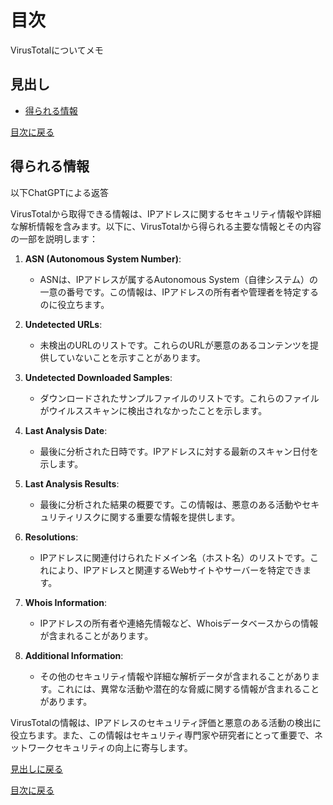 # 目次

VirusTotalについてメモ

## 見出し
- [得られる情報](#得られる情報)

[目次に戻る](../README.md)

## 得られる情報
以下ChatGPTによる返答


VirusTotalから取得できる情報は、IPアドレスに関するセキュリティ情報や詳細な解析情報を含みます。以下に、VirusTotalから得られる主要な情報とその内容の一部を説明します：

1. **ASN (Autonomous System Number)**:
   - ASNは、IPアドレスが属するAutonomous System（自律システム）の一意の番号です。この情報は、IPアドレスの所有者や管理者を特定するのに役立ちます。

2. **Undetected URLs**:
   - 未検出のURLのリストです。これらのURLが悪意のあるコンテンツを提供していないことを示すことがあります。

3. **Undetected Downloaded Samples**:
   - ダウンロードされたサンプルファイルのリストです。これらのファイルがウイルススキャンに検出されなかったことを示します。

4. **Last Analysis Date**:
   - 最後に分析された日時です。IPアドレスに対する最新のスキャン日付を示します。

5. **Last Analysis Results**:
   - 最後に分析された結果の概要です。この情報は、悪意のある活動やセキュリティリスクに関する重要な情報を提供します。

6. **Resolutions**:
   - IPアドレスに関連付けられたドメイン名（ホスト名）のリストです。これにより、IPアドレスと関連するWebサイトやサーバーを特定できます。

7. **Whois Information**:
   - IPアドレスの所有者や連絡先情報など、Whoisデータベースからの情報が含まれることがあります。

8. **Additional Information**:
   - その他のセキュリティ情報や詳細な解析データが含まれることがあります。これには、異常な活動や潜在的な脅威に関する情報が含まれることがあります。

VirusTotalの情報は、IPアドレスのセキュリティ評価と悪意のある活動の検出に役立ちます。また、この情報はセキュリティ専門家や研究者にとって重要で、ネットワークセキュリティの向上に寄与します。


[見出しに戻る](#見出し)


[目次に戻る](../README.md)
